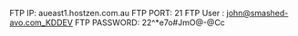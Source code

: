 FTP IP:  aueast1.hostzen.com.au
FTP PORT: 21
FTP User : john@smashed-avo.com_KDDEV
FTP PASSWORD: 22^*e7o#JmO@-@Cc
